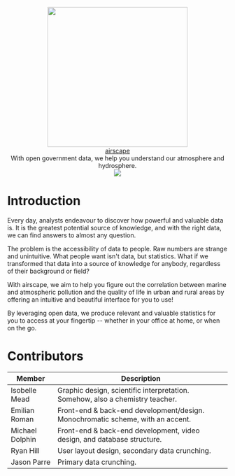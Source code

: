<html>
<p align="center">
    <img src="https://raw.githubusercontent.com/yumiris/airscape/develop/public/logo.png" width=320>
    <br>
    <a href="https://airscape.bottlenosecreative.com.au/">airscape</a>
    <br>
    With open government data, we help you understand our atmosphere and hydrosphere.
    <br>
    <img src="https://raw.githubusercontent.com/yumiris/airscape/develop/screenshot.png">
</html>

# Introduction

Every day, analysts endeavour to discover how powerful and valuable data is.
It is the greatest potential source of knowledge, and with the right data, we can find answers to almost any question.

The problem is the accessibility of data to people. Raw numbers are strange and unintuitive.
What people want isn't data, but statistics.
What if we transformed that data into a source of knowledge for anybody, regardless of their background or field?

With airscape, we aim to help you figure out the correlation between marine and atmospheric pollution and the quality of
life in urban and rural areas by offering an intuitive and beautiful interface for you to use!

By leveraging open data, we produce relevant and valuable statistics for you to access at your fingertip -- whether in your office at home, or when on the go. 

# Contributors

| Member          | Description                                                                    |
| --------------- | ------------------------------------------------------------------------------ |
| Isobelle Mead   | Graphic design, scientific interpretation. Somehow, also a chemistry teacher.  |
| Emilian Roman   | Front-end & back-end development/design. Monochromatic scheme, with an accent. |
| Michael Dolphin | Front-end & back-end development, video design, and database structure.        |
| Ryan Hill       | User layout design, secondary data crunching.                                  |
| Jason Parre     | Primary data crunching.                                                        |